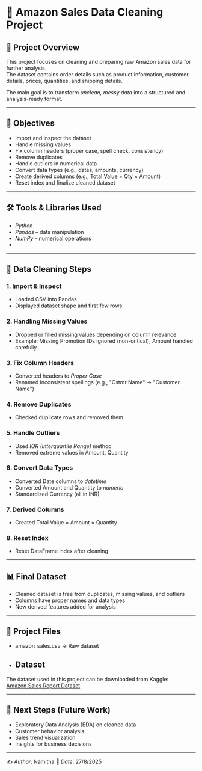 # 🛒 Amazon Sales Data Cleaning Project  

## 📌 Project Overview  
This project focuses on cleaning and preparing raw Amazon sales data for further analysis.  
The dataset contains order details such as product information, customer details, prices, quantities, and shipping details.  

The main goal is to transform *unclean, messy data* into a structured and analysis-ready format.  

---

## 🎯 Objectives  
- Import and inspect the dataset  
- Handle missing values  
- Fix column headers (proper case, spell check, consistency)  
- Remove duplicates  
- Handle outliers in numerical data  
- Convert data types (e.g., dates, amounts, currency)  
- Create derived columns (e.g., Total Value = Qty × Amount)  
- Reset index and finalize cleaned dataset  

---

## 🛠️ Tools & Libraries Used  
- *Python*  
- *Pandas* – data manipulation  
- *NumPy* – numerical operations  
- 

---

## 🔧 Data Cleaning Steps  

### 1. Import & Inspect  
- Loaded CSV into Pandas  
- Displayed dataset shape and first few rows  

### 2. Handling Missing Values  
- Dropped or filled missing values depending on column relevance  
- Example: Missing Promotion IDs ignored (non-critical), Amount handled carefully  

### 3. Fix Column Headers  
- Converted headers to *Proper Case*  
- Renamed inconsistent spellings (e.g., "Cstmr Name" → "Customer Name")  

### 4. Remove Duplicates  
- Checked duplicate rows and removed them  

### 5. Handle Outliers  
- Used *IQR (Interquartile Range)* method  
- Removed extreme values in Amount, Quantity  

### 6. Convert Data Types  
- Converted Date columns to *datetime*  
- Converted Amount and Quantity to *numeric*  
- Standardized Currency (all in INR)  

### 7. Derived Columns  
- Created Total Value = Amount × Quantity  

### 8. Reset Index  
- Reset DataFrame index after cleaning  

---

## 📊 Final Dataset  
- Cleaned dataset is free from duplicates, missing values, and outliers  
- Columns have proper names and data types  
- New derived features added for analysis  

---

## 📂 Project Files  
- amazon_sales.csv → Raw dataset
- ## Dataset
The dataset used in this project can be downloaded from Kaggle:  
[Amazon Sales Report Dataset](https://www.kaggle.com/datasets/mdsazzatsardar/amazonsalesreport)

---

## 🚀 Next Steps (Future Work)  
- Exploratory Data Analysis (EDA) on cleaned data  
- Customer behavior analysis  
- Sales trend visualization  
- Insights for business decisions  

---

✍️ *Author*: Namitha 
📅 *Date*: 27/8/2025

